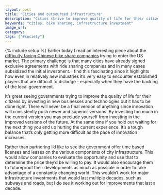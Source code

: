 ```yaml
---
layout: post
title: "Cities and outsourced infrastructure"
description: "Cities strive to improve quality of life for their citizens and working with private companies is a great, but potentially dangerous, way to improve things."
keywords: "cities, bike sharing, infrastructure investment"
image_url:
category:
tags: ["#society"]
---
```

{% include setup %}
Earlier today I read an interesting piece about the [difficulty facing Chinese bike share companies](https://www.theinformation.com/chinas-bike-share-upstarts-face-tough-road-in-u-s) trying to enter the US market. The primary challenge is that many cities have already signed exclusive agreements with ride sharing companies and in many cases subsidized the initial investment. I find this fascinating since it highlights how even in relatively new industries it’s very easy to encounter established players that are difficult to dislodge - especially when they have the backing of the local government.

It’s great seeing governments trying to improve the quality of life for their citizens by investing in new businesses and technologies but it has to be done right. There will never be a final version of anything since innovation will consistently push newer and superior versions. By investing too much in the current version you may preclude yourself from investing in the improved versions of the future. At the same time if you hold out waiting for the next thing you end up hurting the current experience. It’s a tough balance that’s only getting more difficult as the pace of innovation increases.

Rather than partnering I’d like to see the government offer time based licenses and leases on the various components of city infrastructure. This would allow companies to evaluate the opportunity and use that to determine the price they’d be willing to pay. It would also encourage them to futureproof their developments as much as possible in order to take advantage of a constantly changing world. This wouldn’t work for major infrastructure investments that would last multiple decades, such as subways and roads, but I do see it working out for improvements that last a decade.

